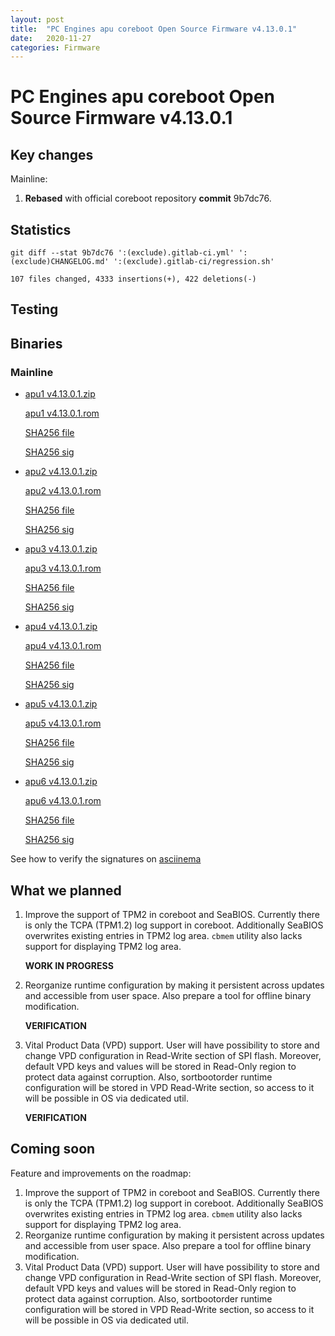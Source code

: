 ```yaml
---
layout: post
title:  "PC Engines apu coreboot Open Source Firmware v4.13.0.1"
date:   2020-11-27
categories: Firmware
---
```

# PC Engines apu coreboot Open Source Firmware v4.13.0.1

## Key changes

Mainline:

1. **Rebased** with official coreboot repository **commit** 9b7dc76.

## Statistics

```
git diff --stat 9b7dc76 ':(exclude).gitlab-ci.yml' ':(exclude)CHANGELOG.md' ':(exclude).gitlab-ci/regression.sh'
```

`107 files changed, 4333 insertions(+), 422 deletions(-)`

## Testing

## Binaries

### Mainline

* [apu1 v4.13.0.1.zip](https://3mdeb.com/open-source-firmware/pcengines/apu1/apu1_v4.13.0.1.zip)

  [apu1 v4.13.0.1.rom](https://3mdeb.com/open-source-firmware/pcengines/apu1/apu1_v4.13.0.1.rom)

  [SHA256 file](https://3mdeb.com/open-source-firmware/pcengines/apu1/apu1_v4.13.0.1.SHA256)

  [SHA256 sig](https://3mdeb.com/open-source-firmware/pcengines/apu1/apu1_v4.13.0.1.SHA256.sig)

* [apu2 v4.13.0.1.zip](https://3mdeb.com/open-source-firmware/pcengines/apu2/apu2_v4.13.0.1.zip)

  [apu2 v4.13.0.1.rom](https://3mdeb.com/open-source-firmware/pcengines/apu2/apu2_v4.13.0.1.rom)

  [SHA256 file](https://3mdeb.com/open-source-firmware/pcengines/apu2/apu2_v4.13.0.1.SHA256)

  [SHA256 sig](https://3mdeb.com/open-source-firmware/pcengines/apu2/apu2_v4.13.0.1.SHA256.sig)

* [apu3 v4.13.0.1.zip](https://3mdeb.com/open-source-firmware/pcengines/apu3/apu3_v4.13.0.1.zip)

  [apu3 v4.13.0.1.rom](https://3mdeb.com/open-source-firmware/pcengines/apu3/apu3_v4.13.0.1.rom)

  [SHA256 file](https://3mdeb.com/open-source-firmware/pcengines/apu3/apu3_v4.13.0.1.SHA256)

  [SHA256 sig](https://3mdeb.com/open-source-firmware/pcengines/apu3/apu3_v4.13.0.1.SHA256.sig)

* [apu4 v4.13.0.1.zip](https://3mdeb.com/open-source-firmware/pcengines/apu4/apu4_v4.13.0.1.zip)

  [apu4 v4.13.0.1.rom](https://3mdeb.com/open-source-firmware/pcengines/apu4/apu4_v4.13.0.1.rom)

  [SHA256 file](https://3mdeb.com/open-source-firmware/pcengines/apu4/apu4_v4.13.0.1.SHA256)

  [SHA256 sig](https://3mdeb.com/open-source-firmware/pcengines/apu4/apu4_v4.13.0.1.SHA256.sig)

* [apu5 v4.13.0.1.zip](https://3mdeb.com/open-source-firmware/pcengines/apu5/apu5_v4.13.0.1.zip)

  [apu5 v4.13.0.1.rom](https://3mdeb.com/open-source-firmware/pcengines/apu5/apu5_v4.13.0.1.rom)

  [SHA256 file](https://3mdeb.com/open-source-firmware/pcengines/apu5/apu5_v4.13.0.1.SHA256)

  [SHA256 sig](https://3mdeb.com/open-source-firmware/pcengines/apu5/apu5_v4.13.0.1.SHA256.sig)

* [apu6 v4.13.0.1.zip](https://3mdeb.com/open-source-firmware/pcengines/apu6/apu6_v4.13.0.1.zip)

  [apu6 v4.13.0.1.rom](https://3mdeb.com/open-source-firmware/pcengines/apu6/apu6_v4.13.0.1.rom)

  [SHA256 file](https://3mdeb.com/open-source-firmware/pcengines/apu6/apu6_v4.13.0.1.SHA256)

  [SHA256 sig](https://3mdeb.com/open-source-firmware/pcengines/apu6/apu6_v4.13.0.1.SHA256.sig)

See how to verify the signatures on [asciinema](https://asciinema.org/a/335785)

## What we planned

1. Improve the support of TPM2 in coreboot and SeaBIOS. Currently there is only
   the TCPA (TPM1.2) log support in coreboot. Additionally SeaBIOS overwrites
   existing entries in TPM2 log area. `cbmem` utility also lacks support for
   displaying TPM2 log area.

   **WORK IN PROGRESS**

2. Reorganize runtime configuration by making it persistent across updates and
   accessible from user space. Also prepare a tool for offline binary
   modification.

   **VERIFICATION**

3. Vital Product Data (VPD) support. User will have possibility to store
   and change VPD configuration in Read-Write section of SPI flash. Moreover,
   default VPD keys and values will be stored in Read-Only region to protect
   data against corruption. Also, sortbootorder runtime configuration will be
   stored in VPD Read-Write section, so access to it will be possible in OS
   via dedicated util.

   **VERIFICATION**

## Coming soon

Feature and improvements on the roadmap:

1. Improve the support of TPM2 in coreboot and SeaBIOS. Currently there is only
   the TCPA (TPM1.2) log support in coreboot. Additionally SeaBIOS overwrites
   existing entries in TPM2 log area. `cbmem` utility also lacks support for
   displaying TPM2 log area.
2. Reorganize runtime configuration by making it persistent across updates and
   accessible from user space. Also prepare a tool for offline binary
   modification.
3. Vital Product Data (VPD) support. User will have possibility to store
   and change VPD configuration in Read-Write section of SPI flash. Moreover,
   default VPD keys and values will be stored in Read-Only region to protect
   data against corruption. Also, sortbootorder runtime configuration will be
   stored in VPD Read-Write section, so access to it will be possible in OS
   via dedicated util.
